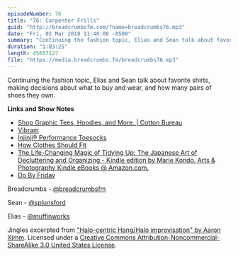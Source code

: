 ```yaml
---
episodeNumber: 76
title: "76: Carpenter Frills"
guid: "http://breadcrumbsfm.com/?name=breadcrumbs76.mp3"
date: "Fri, 02 Mar 2018 11:40:00 -0500"
summary: "Continuing the fashion topic, Elias and Sean talk about favorite shirts, making decisions about what to buy and wear, and how many pairs of shoes they own."
duration: "1:03:25"
length: 45657127
file: "https://media.breadcrumbs.fm/breadcrumbs76.mp3"
---
```

Continuing the fashion topic, Elias and Sean talk about favorite shirts, making decisions about what to buy and wear, and how many pairs of shoes they own.

**Links and Show Notes**
- [Shop Graphic Tees, Hoodies, and More. | Cotton Bureau](https://cottonbureau.com/)
- [Vibram](http://us.vibram.com/)
- [Injinji® Performance Toesocks](https://www.injinji.com/)
- [How Clothes Should Fit](https://howclothesshouldfit.com/)
- [The Life-Changing Magic of Tidying Up: The Japanese Art of Decluttering and Organizing - Kindle edition by Marie Kondo. Arts & Photography Kindle eBooks @ Amazon.com.](http://www.amazon.com/dp/B00KK0PICK/?tag=breadcrumbsfm-20)
- [Do By Friday](http://dobyfriday.com/)

Breadcrumbs - [@breadcrumbsfm](https://twitter.com/breadcrumbsfm)

Sean - [@splunsford](https://twitter.com/splunsford)

Elias - [@muffinworks](https://twitter.com/muffinworks)

Jingles excerpted from ["Halo-centric Hang/Halo improvisation" by Aaron Ximm](http://freemusicarchive.org/music/aaron_ximm/handpans_and_the_hang/). Licensed under a [Creative Commons Attribution-Noncommercial-ShareAlike 3.0 United States License](http://creativecommons.org/licenses/by-nc-sa/3.0/us/).